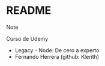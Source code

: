 # README

> [!NOTE]
> Curso de Udemy
> - Legacy - Node: De cero a experto
> - Fernando Herrera (github: Klerith)
